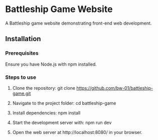 # Battleship Game Website

A Battleship game website demonstrating front-end web development.

## Installation

### Prerequisites

Ensure you have Node.js with npm installed.

### Steps to use

1. Clone the repository: git clone https://github.com/bw-01/battleship-game.git

2. Navigate to the project folder: cd battleship-game

3. Install dependencies: npm install

4. Start the development server with: npm run dev

5. Open the web server at http://localhost:8080/ in your browser.
